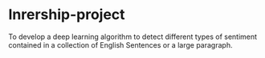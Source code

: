 # Inrership-project
To develop a deep learning algorithm to detect different types of sentiment contained in a collection of English Sentences or a large paragraph.
